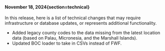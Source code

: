 #### November 18, 2024{section=technical}

In this release, here is a list of technical changes that may require infrastructure or database updates, or represents additional functionality.

* Added legacy county codes to the data missing from the latest location data (based on Palau, Micronesia, and the Marshall Islands).
* Updated BOC loader to take in CSVs instead of FWF.

